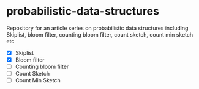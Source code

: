 # probabilistic-data-structures
Repository for an article series on probabilistic data structures including Skiplist, bloom filter, counting bloom filter, count sketch, count min sketch etc 

- [X] Skiplist
- [X] Bloom filter
- [ ] Counting bloom filter
- [ ] Count Sketch
- [ ] Count Min Sketch
